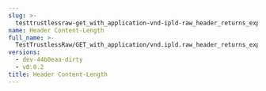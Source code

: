 ```yaml
---
slug: >-
  testtrustlessraw-get_with_application-vnd-ipld-raw_header_returns_expected_response_headers-header_content-length
name: Header Content-Length
full_name: >-
  TestTrustlessRaw/GET_with_application/vnd.ipld.raw_header_returns_expected_response_headers/Header_Content-Length
versions:
  - dev-44b0eaa-dirty
  - v0.0.2
title: Header Content-Length
---
```


